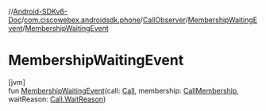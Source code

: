 //[Android-SDKv6-Doc](../../../../index.md)/[com.ciscowebex.androidsdk.phone](../../index.md)/[CallObserver](../index.md)/[MembershipWaitingEvent](index.md)/[MembershipWaitingEvent](-membership-waiting-event.md)

# MembershipWaitingEvent

[jvm]\
fun [MembershipWaitingEvent](-membership-waiting-event.md)(call: [Call](../../-call/index.md), membership: [CallMembership](../../-call-membership/index.md), waitReason: [Call.WaitReason](../../-call/-wait-reason/index.md))
